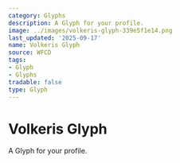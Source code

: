 ```yaml
---
category: Glyphs
description: A Glyph for your profile.
image: ../images/volkeris-glyph-339e5f1e14.png
last_updated: '2025-09-17'
name: Volkeris Glyph
source: WFCD
tags:
- Glyph
- Glyphs
tradable: false
type: Glyph
---
```


# Volkeris Glyph

A Glyph for your profile.

